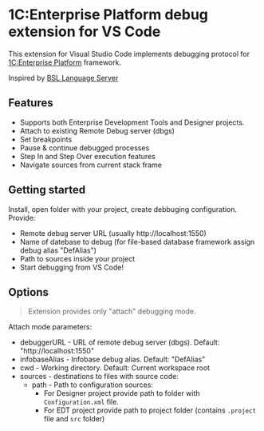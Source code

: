 # 1С:Enterprise Platform debug extension for VS Code

This extension for Visual Studio Code implements debugging protocol for [1C:Enterprise Platform](https://1c-dn.com/) framework.

Inspired by [BSL Language Server](https://github.com/1c-syntax/bsl-language-server)

## Features

* Supports both Enterprise Development Tools and Designer projects.
* Attach to existing Remote Debug server (dbgs) 
* Set breakpoints
* Pause & continue debugged processes
* Step In and Step Over execution features
* Navigate sources from current stack frame

## Getting started

Install, open folder with your project, create debbuging configuration. Provide:
* Remote debug server URL (usually http://localhost:1550)
* Name of datebase to debug (for file-based database framework assign debug alias "DefAlias")
* Path to sources inside your project 
* Start debugging from VS Code!

## Options 

> Extension provides only "attach" debugging mode. 

Attach mode parameters:
* debuggerURL - URL of remote debug server (dbgs). Default: "http://localhost:1550"
* infobaseAlias - Infobase debug alias. Default: "DefAlias"
* cwd - Working directory. Default: Current workspace root
* sources - destinations to files with source code:
    * path - Path to configuration sources:
        - For Designer project provide path to folder with `Configuration.xml` file. 
        - For EDT project provide path to project folder (contains `.project` file and `src` folder) 

